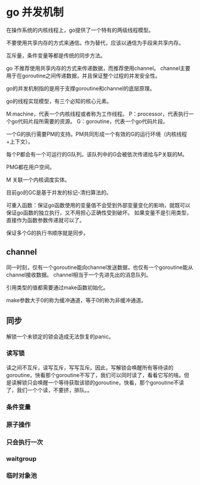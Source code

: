 # go 并发机制

在操作系统的内核线程上，go提供了一个特有的两级线程模型。

不要使用共享内存的方式来通信。作为替代，应该以通信为手段来共享内存。

互斥量，条件变量等都是传统的同步方法。

go 不推荐使用共享内存的方式来传递数据，而推荐使用channel。
channel主要用于在goroutine之间传递数据，并且保证整个过程的并发安全性。

go的并发机制指的是用于支撑goroutine和channel的底层原理。

go的线程实现模型，有三个必知的核心元素。

M:machine，代表一个内核线程或者称为工作线程。
P：processor，代表执行一个go代码片段所需要的资源。
G：goroutine，代表一个go代码片段。

一个G的执行需要PM的支持。PM共同形成一个有效的G的运行环境（内核线程+上下文）。

每个P都会有一个可运行的G队列。该队列中的G会被依次传递给与P关联的M。

PMG都在用户空间。

M 关联一个内核调度实体。

目前go的GC是基于并发的标记-清扫算法的。

可重入函数：保证go函数使用的变量值不会受到外部变量变化的影响，就既可以保证go函数的独立执行，又不用担心正确性受到破坏。
如果变量不是引用类型，直接作为函数参数传递就可以了。

保证多个G的执行书顺序就是同步。

## channel

同一时刻，仅有一个goroutine能向channel发送数据，也仅有一个goroutine能从channel接收数据。
channel相当于一个先进先出的消息队列。

引用类型的值都需要通过make函数初始化。

make参数大于0的称为缓冲通道，等于0的称为非缓冲通道。

## 同步

解锁一个未锁定的锁会造成无法恢复的panic。

### 读写锁

读之间不互斥，读写互斥，写写互斥。因此，写解锁会唤醒所有等待读的goroutine，快看那个goroutine不写了，我们可以同时读了，看看它写的啥。但是读解锁只会唤醒一个等待获取该锁的goroutine，快看，那个goroutine不读了，我们一个个读，不要挤，排队。。

### 条件变量

### 原子操作

### 只会执行一次

### waitgroup

### 临时对象池



